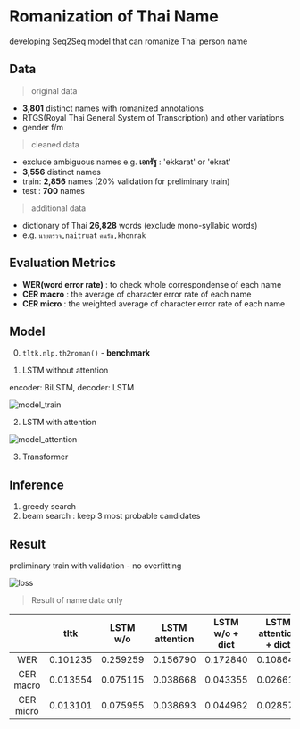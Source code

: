 # Romanization of Thai Name

developing Seq2Seq model that can romanize Thai person name 

## Data

> original data
 
- **3,801** distinct names with romanized annotations
- RTGS(Royal Thai General System of Transcription) and other variations
- gender f/m

> cleaned data

- exclude ambiguous names e.g. **เอกรัฐ** : 'ekkarat' or 'ekrat'
- **3,556** distinct names
- train: **2,856** names (20% validation for preliminary train)
- test : **700** names

> additional data

- dictionary of Thai **26,828** words (exclude mono-syllabic words)
- e.g. `นายตรวจ,naitruat` `คนรัก,khonrak`

## Evaluation Metrics

- **WER(word error rate)** : to check whole correspondense of each name
- **CER macro** : the average of character error rate of each name 
- **CER micro** : the weighted average of character error rate of each name 

## Model

0. `tltk.nlp.th2roman()` - **benchmark**

1. LSTM without attention

encoder: BiLSTM, decoder: LSTM

![model_train](https://user-images.githubusercontent.com/44984892/174532893-8ff54723-457a-4a33-a12c-c437d9e78934.png)

2. LSTM with attention

![model_attention](https://user-images.githubusercontent.com/44984892/175194689-5ed0d2ec-ce10-4067-a47d-7b6edaaea24c.png)

3. Transformer

## Inference

1. greedy search
2. beam search : keep 3 most probable candidates

## Result

preliminary train with validation - no overfitting

![loss](https://user-images.githubusercontent.com/44984892/174543126-0d9923db-9dd9-4c58-bcb0-92e152c2b7b7.png)

> Result of name data only

||tltk|LSTM w/o|LSTM attention|LSTM w/o + dict|LSTM attention + dict|
|:-:|:-:|:-:|:-:|:-:|:-:|
|WER|0.101235|0.259259|0.156790|0.172840|0.108642|
|CER macro|0.013554|0.075115|0.038668|0.043355|0.026617|
|CER micro|0.013101|0.075955|0.038693|0.044962|0.028573|
